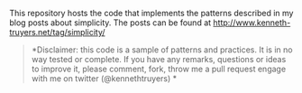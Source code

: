 ﻿This repository hosts the code that implements the patterns described in my blog posts about simplicity. The posts can be found at http://www.kenneth-truyers.net/tag/simplicity/

> *Disclaimer: this code is a sample of patterns and practices. It is in no way tested or complete. If you have any remarks, questions or ideas to improve it, please comment, fork, throw me a pull request engage with me on twitter (@kennethtruyers) *